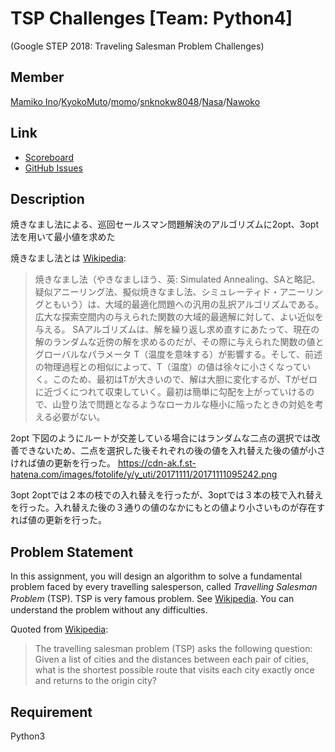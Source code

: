 # TSP Challenges  [Team: Python4]
(Google STEP 2018: Traveling Salesman Problem Challenges)

## Member
[Mamiko Ino](https://github.com/p623)/[KyokoMuto](https://github.com/KyokoMuto)/[momo](https://github.com/pes-ca)/[snknokw8048](https://github.com/snknokw8048)/[Nasa](https://github.com/labrador1)/[Nawoko]()


## Link
- [Scoreboard]
- [GitHub Issues]

[scoreboard]:
  https://docs.google.com/spreadsheets/d/1Aa_NNQf7sFANuHKt0FTvUBQ83QO3OOKZjifhsmjOxqc/edit?usp=sharhing
[github issues]: https://github.com/hayatoito/google-step-tsp/issues


## Description
焼きなまし法による、巡回セールスマン問題解決のアルゴリズムに2opt、3opt法を用いて最小値を求めた

焼きなまし法とは
[Wikipedia](http://en.wikipedia.org/wiki/Travelling_salesman_problem):
>焼きなまし法（やきなましほう、英: Simulated Annealing、SAと略記、疑似アニーリング法、擬似焼きなまし法、シミュレーティド・アニーリングともいう）は、大域的最適化問題への汎用の乱択アルゴリズムである。広大な探索空間内の与えられた関数の大域的最適解に対して、よい近似を与える。
SAアルゴリズムは、解を繰り返し求め直すにあたって、現在の解のランダムな近傍の解を求めるのだが、その際に与えられた関数の値とグローバルなパラメータ T（温度を意味する）が影響する。そして、前述の物理過程との相似によって、T（温度）の値は徐々に小さくなっていく。このため、最初はTが大きいので、解は大胆に変化するが、Tがゼロに近づくにつれて収束していく。最初は簡単に勾配を上がっていけるので、山登り法で問題となるようなローカルな極小に陥ったときの対処を考える必要がない。

2opt
下図のようにルートが交差している場合にはランダムな二点の選択では改善できないため、二点を選択した後それぞれの後の値を入れ替えた後の値が小さければ値の更新を行った。
https://cdn-ak.f.st-hatena.com/images/fotolife/y/y_uti/20171111/20171111095242.png

3opt
2optでは２本の枝での入れ替えを行ったが、3optでは３本の枝で入れ替えを行った。入れ替えた後の３通りの値のなかにもとの値より小さいものが存在すれば値の更新を行った。



## Problem Statement

In this assignment, you will design an algorithm to solve a fundamental problem
faced by every travelling salesperson, called _Travelling Salesman Problem_
(TSP).  TSP is very famous problem. See
[Wikipedia](http://en.wikipedia.org/wiki/Travelling_salesman_problem). You can　understand the problem without any difficulties.

Quoted from
[Wikipedia](http://en.wikipedia.org/wiki/Travelling_salesman_problem):

> The travelling salesman problem (TSP) asks the following question: Given a
> list of cities and the distances between each pair of cities, what is the
> shortest possible route that visits each city exactly once and returns to the
> origin city?


## Requirement
Python3
